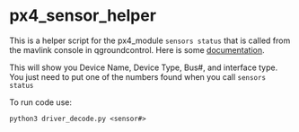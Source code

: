 # px4_sensor_helper


This is a helper script for the px4_module `sensors status` that is called from the mavlink console in qgroundcontrol. Here is some 
[documentation](https://www.example.com). 
  
This will show you Device Name, Device Type, Bus#, and interface type. You just need to put one of the numbers found when you call
`sensors status` 


To run code use:


  `python3 driver_decode.py <sensor#>`

